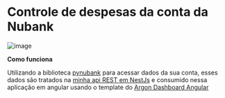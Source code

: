 # Controle de despesas da conta da Nubank
![image](https://user-images.githubusercontent.com/49175128/207445687-a8adf61f-f4c5-4b55-a444-4eb4efe8a245.png)


**Como funciona**

Utilizando a biblioteca [pynubank](https://github.com/andreroggeri/pynubank) para acessar dados da sua conta, esses dados são tratados na [minha api REST em NestJs](https://github.com/jp-ricarte/nestjs) e consumido nessa aplicação em angular usando o template do [Argon Dashboard Angular](https://demos.creative-tim.com/argon-dashboard-angular/?ref=ada-github-readme)
